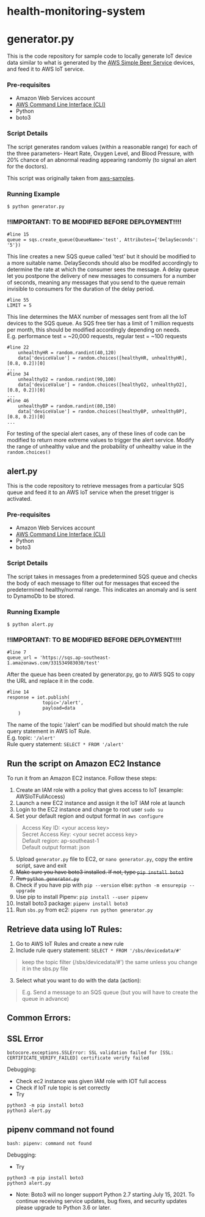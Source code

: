 # health-monitoring-system

# generator.py
This is the code repository for sample code to locally generate IoT device data similar to what is generated by the [AWS Simple Beer Service](https://github.com/awslabs/simplebeerservice) devices, and feed it to AWS IoT service.

### Pre-requisites

* Amazon Web Services account
* [AWS Command Line Interface (CLI)](https://aws.amazon.com/cli/)
* Python
* boto3

### Script Details

The script generates random values (within a reasonable range) for each of the three parameters- Heart Rate, Oxygen Level, and Blood Pressure, with 20% chance of an abnormal reading appearing randomly (to signal an alert for the doctors). 

This script was originally taken from [aws-samples](https://github.com/aws-samples/sbs-iot-data-generator).

### Running Example

`$ python generator.py` 
<br>

### !!IMPORTANT: TO BE MODIFIED BEFORE DEPLOYMENT!!!!
```
#line 15
queue = sqs.create_queue(QueueName='test', Attributes={'DelaySeconds': '5'}) 
```
This line creates a new SQS queue called 'test' but it should be modified to a more suitable name. DelaySeconds should also be modifed accordingly to determine the rate at which the consumer sees the message. A delay queue let you postpone the delivery of new messages to consumers for a number of seconds, meaning any messages that you send to the queue remain invisible to consumers for the duration of the delay period.
```
#line 55
LIMIT = 5
```
This line determines the MAX number of messages sent from all the IoT devices to the SQS queue. As SQS free tier has a limit of 1 million requests per month, this should be modified accordingly depending on needs. <br>
E.g. performance test = ~20,000 requests, regular test = ~100 requests
```
#line 22
    unhealthyHR = random.randint(40,120)
    data['deviceValue'] = random.choices([healthyHR, unhealthyHR],[0.8, 0.2])[0]
...
#line 34
    unhealthyO2 = random.randint(90,100)
    data['deviceValue'] = random.choices([healthyO2, unhealthyO2],[0.8, 0.2])[0]
...
#line 46
    unhealthyBP = random.randint(80,150)
    data['deviceValue'] = random.choices([healthyBP, unhealthyBP],[0.8, 0.2])[0]
...
```
For testing of the special alert cases, any of these lines of code can be modified to return more extreme values to trigger the alert service. Modify the range of unhealthy value and the probability of unhealthy value in the `random.choices()`
<br>

## alert.py
This is the code repository to retrieve messages from a particular SQS queue and feed it to an AWS IoT service when the preset trigger is activated.

### Pre-requisites

* Amazon Web Services account
* [AWS Command Line Interface (CLI)](https://aws.amazon.com/cli/)
* Python
* boto3

### Script Details
The script takes in messages from a predetermined SQS queue and checks the body of each message to filter out for messages that exceed the predetermined healthy/normal range. This indicates an anomaly and is sent to DynamoDb to be stored.

### Running Example

`$ python alert.py` 
<br>

### !!IMPORTANT: TO BE MODIFIED BEFORE DEPLOYMENT!!!!
```
#line 7
queue_url = 'https://sqs.ap-southeast-1.amazonaws.com/331534983030/test' 
```
After the queue has been created by generator.py, go to AWS SQS to copy the URL and replace it in the code.
```
#line 14
response = iot.publish(
             topic='/alert',
             payload=data
    ) 
```
The name of the topic '/alert' can be modified but should match the rule query statement in AWS IoT Rule. <br>
E.g. topic: `'/alert'` <br>
Rule query statement: `SELECT * FROM '/alert'`

## Run the script on Amazon EC2 Instance

To run it from an Amazon EC2 instance. Follow these steps:

1. Create an IAM role with a policy that gives access to IoT (example: AWSIoTFullAccess)
2. Launch a new EC2 instance and assign it the IoT IAM role at launch
3. Login to the EC2 instance and change to root user `sudo su`
4. Set your default region and output format in `aws configure`
> Access Key ID: \<your access key> <br>
Secret Access Key: \<your secret access key> <br>
Default region: ap-southeast-1 <br>
Default output format: json
5. Upload `generator.py` file to EC2, or `nano generator.py`, copy the entire script, save and exit
6. ~~Make sure you have boto3 installed. If not, type `pip install boto3`~~
7. ~~Run `python generator.py`~~
6. Check if you have pip with `pip --version`
    else: `python -m ensurepip --upgrade`
7. Use pip to install Pipenv: `pip install --user pipenv`
8. Install boto3 package: `pipenv install boto3`
9. Run `sbs.py` from ec2: `pipenv run python generator.py`

## Retrieve data using IoT Rules:

1. Go to AWS IoT Rules and create a new rule
2. Include rule query statement: `SELECT * FROM '/sbs/devicedata/#'`
> keep the topic filter (/sbs/devicedata/#') the same unless you change it in the sbs.py file
3. Select what you want to do with the data (action):
> E.g. Send a message to an SQS queue (but you will have to create the queue in advance)

## Common Errors:
## SSL Error
```
botocore.exceptions.SSLError: SSL validation failed for [SSL: CERTIFICATE_VERIFY_FAILED] certificate verify failed
```
Debugging:
- Check ec2 instance was given IAM role with IOT full access
- Check if IoT rule topic is set correctly
- Try 
```
python3 -m pip install boto3
python3 alert.py
```

## pipenv command not found
```
bash: pipenv: command not found
```
Debugging:
- Try
```
python3 -m pip install boto3
python3 alert.py
```
- Note: Boto3 will no longer support Python 2.7 starting July 15, 2021. To continue receiving service updates, bug fixes, and security updates please upgrade to Python 3.6 or later.

